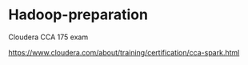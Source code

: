 # Hadoop-preparation

Cloudera CCA 175 exam

https://www.cloudera.com/about/training/certification/cca-spark.html
